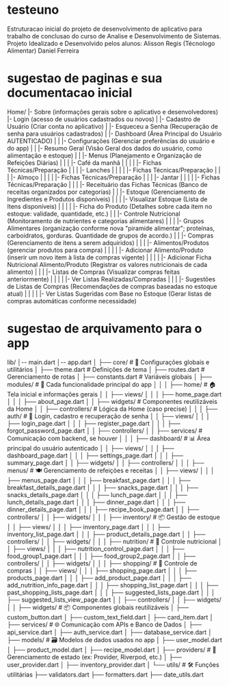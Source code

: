 # testeuno
Estruturacao inicial do projeto de desenvolvimento de aplicativo para trabalho de conclusao do curso de Analise e Desenvolvimento de Sistemas.
Projeto Idealizado e Desenvolvido pelos alunos:
Alisson Regis (Técnologo Alimentar)
Daniel Ferreira

# sugestao de paginas e sua documentacao inicial
Home/
|- Sobre (informações gerais sobre o aplicativo e desenvolvedores)
|- Login (acesso de usuários cadastrados ou novos)
|	|- Cadastro de Usuário (Criar conta no aplicativo)
|	|- Esqueceu a Senha (Recuperação de senha para usuários cadastrados)
|	|- Dashboard (Área Principal do Usuário AUTENTICADO)
|	|	|- Configurações (Gerenciar preferências do usuário e do app)
|	|	|- Resumo Geral (Visão Geral dos dados do usuário, como alimentação e estoque)
|	|	|- Menus (Planejamento e Organização de Refeições Diárias)
|	|	| 	|- Café da manhã
|	|	| 	|	|- Fichas Técnicas/Preparação
| 	|	|	|- Lanches
|	|	|	|	|- Fichas Técnicas/Preparação
|	|	|	|- Almoço
|	|	| 	|	|- Fichas Técnicas/Preparação
|	|	|	|- Jantar
|	|	|	|	|- Fichas Técnicas/Preparação
|	|	|	|- Receituário das Fichas Técnicas (Banco de receitas organizados por categorias)
|	|	|- Estoque (Gerenciamento de Ingredientes e Produtos disponíveis)
|	|	| 	|- Visualizar Estoque (Lista de Itens disponíveis)
|	|	|	|	|- Ficha do Produto (Detalhes sobre cada item no estoque: validade, quantidade, etc.)
|	|	|- Controle Nutricional (Monitoramento de nutrientes e categorias alimentares)
|	|	| 	|- Grupos Alimentares (organização conforme nova "piramide alimentar"; proteínas, carboidratos, gorduras. Quantidade de grupos de acordo.)
|	|	|- Compras (Gerenciamento de itens a serem adquiridos)
|	|	| 	|- Alimentos/Produtos (gerenciar produtos para compra)
|	|	|	|	|- Adicionar Alimento/Produto (inserir um novo item à lista  de compras vigente)
|	|	|	|	|- Adicionar Ficha Nutricional Alimento/Produto (Registrar os valores nutricionais de cada alimento)
|	|	| 	|- Listas de Compras (Visualizar compras feitas anteriormente)
|	|	|	|	|- Ver Listas Realizadas/Compradas 
|	|	|	|- Sugestões de Listas de Compras (Recomendações de compras baseadas no estoque atual)
|	|	|	|	|- Ver Listas Sugeridas com Base no Estoque (Gerar listas de compras automáticas conforme necessidade)


# sugestao de arquivamento para o app
lib/
│-- main.dart
│-- app.dart
│
├── core/                  # 📌 Configurações globais e utilitários
│   ├── theme.dart         # Definições de tema
│   ├── routes.dart        # Gerenciamento de rotas
│   ├── constants.dart     # Variáveis globais
│
├── modules/               # 📌 Cada funcionalidade principal do app
│   │
│   ├── home/              # 🏠 Tela inicial e informações gerais
│   │   ├── views/
│   │   │   ├── home_page.dart
│   │   │   ├── about_page.dart
│   │   ├── widgets/       # Componentes reutilizáveis da Home
│   │   ├── controllers/   # Lógica da Home (caso precise)
│   │
│   ├── auth/              # 🔐 Login, cadastro e recuperação de senha
│   │   ├── views/
│   │   │   ├── login_page.dart
│   │   │   ├── register_page.dart
│   │   │   ├── forgot_password_page.dart
│   │   ├── controllers/
│   │   ├── services/      # Comunicação com backend, se houver
│   │
│   ├── dashboard/         # 📊 Área principal do usuário autenticado
│   │   ├── views/
│   │   │   ├── dashboard_page.dart
│   │   │   ├── settings_page.dart
│   │   │   ├── summary_page.dart
│   │   ├── widgets/
│   │   ├── controllers/
│   │
│   ├── menus/             # 🍽️ Gerenciamento de refeições e receitas
│   │   ├── views/
│   │   │   ├── menus_page.dart
│   │   │   ├── breakfast_page.dart
│   │   │   ├── breakfast_details_page.dart
│   │   │   ├── snacks_page.dart
│   │   │   ├── snacks_details_page.dart
│   │   │   ├── lunch_page.dart
│   │   │   ├── lunch_details_page.dart
│   │   │   ├── dinner_page.dart
│   │   │   ├── dinner_details_page.dart
│   │   │   ├── recipe_book_page.dart
│   │   ├── controllers/
│   │   ├── widgets/
│   │
│   ├── inventory/         # 📦 Gestão de estoque
│   │   ├── views/
│   │   │   ├── inventory_page.dart
│   │   │   ├── inventory_list_page.dart
│   │   │   ├── product_details_page.dart
│   │   ├── controllers/
│   │   ├── widgets/
│   │
│   ├── nutrition/         # 🥗 Controle nutricional
│   │   ├── views/
│   │   │   ├── nutrition_control_page.dart
│   │   │   ├── food_group1_page.dart
│   │   │   ├── food_group2_page.dart
│   │   ├── controllers/
│   │   ├── widgets/
│   │
│   ├── shopping/          # 🛒 Controle de compras
│   │   ├── views/
│   │   │   ├── shopping_page.dart
│   │   │   ├── products_page.dart
│   │   │   ├── add_product_page.dart
│   │   │   ├── add_nutrition_info_page.dart
│   │   │   ├── shopping_list_page.dart
│   │   │   ├── past_shopping_lists_page.dart
│   │   │   ├── suggested_lists_page.dart
│   │   │   ├── suggested_lists_view_page.dart
│   │   ├── controllers/
│   │   ├── widgets/
│   │
├── widgets/               # 📦 Componentes globais reutilizáveis
│   ├── custom_button.dart
│   ├── custom_text_field.dart
│   ├── card_item.dart
│
├── services/              # 🌐 Comunicação com APIs e Banco de Dados
│   ├── api_service.dart
│   ├── auth_service.dart
│   ├── database_service.dart
│
├── models/                # 🗃️ Modelos de dados usados no app
│   ├── user_model.dart
│   ├── product_model.dart
│   ├── recipe_model.dart
│
├── providers/             # 🔄 Gerenciamento de estado (ex: Provider, Riverpod, etc.)
│   ├── user_provider.dart
│   ├── inventory_provider.dart
│
└── utils/                 # 🛠️ Funções utilitárias
    ├── validators.dart
    ├── formatters.dart
    ├── date_utils.dart



